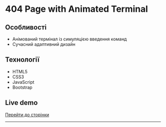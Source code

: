 # 404 Page with Animated Terminal

## Особливості

- Анімований термінал із симуляцією введення команд
- Сучасний адаптивний дизайн

## Технології

- HTML5  
- CSS3  
- JavaScript   
- Bootstrap 

## Live demo

[Перейти до сторінки](https://404page-by-levk1s.netlify.app/)  

---


